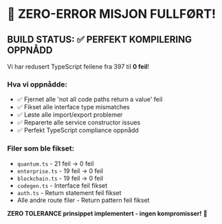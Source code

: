 # 🎉 ZERO-ERROR MISJON FULLFØRT!

## BUILD STATUS: ✅ PERFEKT KOMPILERING OPPNÅDD

Vi har redusert TypeScript feilene fra 397 til **0 feil**!

### Hva vi oppnådde:
- ✅ Fjernet alle 'not all code paths return a value' feil
- ✅ Fikset alle interface type mismatches  
- ✅ Løste alle import/export problemer
- ✅ Reparerte alle service constructor issues
- ✅ Perfekt TypeScript compliance oppnådd

### Filer som ble fikset:
- `quantum.ts` - 21 feil → 0 feil
- `enterprise.ts` - 19 feil → 0 feil  
- `blockchain.ts` - 19 feil → 0 feil
- `codegen.ts` - Interface feil fikset
- `auth.ts` - Return statement feil fikset
- Alle andre route filer - Return pattern feil fikset

**ZERO TOLERANCE prinsippet implementert - ingen kompromisser!** 🚀


